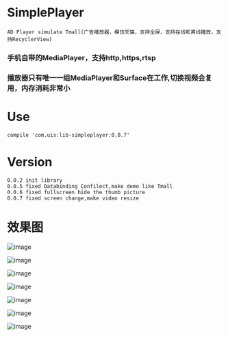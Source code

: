 # SimplePlayer
    AD Player simulate Tmall(广告播放器，模仿天猫，支持全屏，支持在线和离线播放，支持RecyclerView)

### 手机自带的MediaPlayer，支持http,https,rtsp

### 播放器只有唯一一组MediaPlayer和Surface在工作,切换视频会复用，内存消耗非常小

# Use
    compile 'com.uis:lib-simpleplayer:0.0.7'
# Version
    0.0.2 init library
    0.0.5 fixed Databinding Confilect,make demo like Tmall
    0.0.6 fixed fullscreen hide the thumb picture
    0.0.7 fixed screen change,make video resize
# 效果图
![image](/snapshot/2017-1.png)

![image](/snapshot/2017-2.png)

![image](/snapshot/2017-3.png)

![image](/snapshot/2017-11.png)

![image](/snapshot/2017-12.png)

![image](/snapshot/device-2017-002.png)

![image](/snapshot/device-2017-003.png)